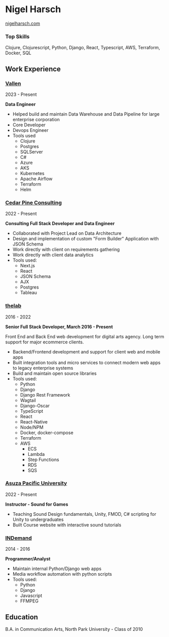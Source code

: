 # Nigel Harsch
[nigelharsch.com](nigelharsch.com)

### Top Skills
Clojure, Clojurescript, Python, Django, React, Typescript, AWS, Terraform, Docker, SQL


## Work Experience

### [Vallen](https://www.vallen.com/)
2023 - Present

**Data Engineer**

* Helped build and maintain Data Warehouse and Data Pipeline for large enterprise corporation
* Core Developer
* Devops Engineer
* Tools used
  - Clojure
  - Postgres
  - SQLServer
  - C#
  - Azure
   - AKS
  - Kubernetes
  - Apache Airflow
  - Terraform
  - Helm

### [Cedar Pine Consulting](https://cedarpineconsulting.com/)
2022 - Present

**Consulting Full Stack Developer and Data Engineer**

* Collaborated with Project Lead on Data Architecture
* Design and implementation of custom "Form Builder" Application with JSON Schema
* Work directly with client on requirements gathering
* Work directly with client data analytics
* Tools used:
  - Next.js
  - React
  - JSON Schema
  - AJX
  - Postgres
  - Tableau

### [thelab](https://thelabnyc.com/)
2016 - 2022

**Senior Full Stack Developer, March 2016 - Present**

Front End and Back End web development for digital arts agency. Long term support for major ecommerce clients.

* Backend/Frontend development and support for client web and mobile apps
* Built integration tools and micro services to connect modern web apps to legacy enterprise systems
* Build and maintain open source libraries
* Tools used:
  - Python
  - Django 
  - Django Rest Framework
  - Wagtail
  - Django-Oscar
  - TypeScript
  - React
  - React-Native
  - Node/NPM 
  - Docker, docker-compose
  - Terraform
  - AWS
    - ECS
    - Lambda
    - Step Functions
    - RDS
    - SQS

### [Asuza Pacific University](https://apu.edu/)
2022 - Present

**Instructor - Sound for Games**

* Teaching Sound Design fundamentals, Unity, FMOD, C# scripting for Unity to undergraduates
* Built Course website with interactive sound tutorials


### [INDemand](https://www.indemand.com/)
2014 - 2016

**Programmer/Analyst**
* Maintain internal Python/Django web apps
* Media workflow automation with python scripts
* Tools used:
  - Python 
  - Django 
  - Javascript 
  - FFMPEG


## Education
B.A. in Communication Arts, North Park University - Class of 2010
